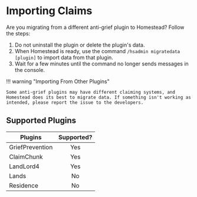 # Importing Claims

Are you migrating from a different anti-grief plugin to Homestead? Follow the steps:

1. Do not uninstall the plugin or delete the plugin's data.
2. When Homestead is ready, use the command `/hsadmin migratedata [plugin]` to import data from that plugin.
3. Wait for a few minutes until the command no longer sends messages in the console.

!!! warning "Importing From Other Plugins"

    Some anti-grief plugins may have different claiming systems, and Homestead does its best to migrate data. If something isn't working as intended, please report the issue to the developers.

## Supported Plugins

| Plugins | Supported? |
| ------- | :--------: |
| GriefPrevention | Yes |
| ClaimChunk | Yes |
| LandLord4 | Yes |
| Lands | No |
| Residence | No |
